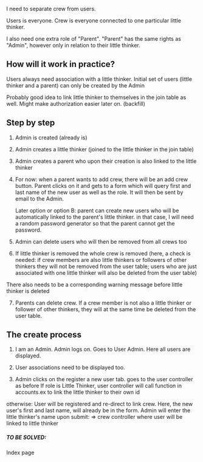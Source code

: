 I need to separate crew from users.

Users is everyone.
Crew is everyone connected to one particular little thinker.

I also need one extra role of "Parent".
"Parent" has the same rights as "Admin", however only in relation to their little thinker.

## How will it work in practice?

Users always need association with a little thinker.
Initial set of users (little thinker and a parent) can only be created by the Admin

Probably good idea to link little thinker to themselves in the join table as well. Might make authorization 
easier later on.
(backfill)

## Step by step

1. Admin is created (already is)

2. Admin creates a little thinker (joined to the little thinker in the join table)

3. Admin creates a parent who upon their creation is also linked to the little thinker

4. For now: when a parent wants to add crew, there will be an add crew button. Parent clicks on it and gets to a form which will query first and last name of the new user as well as the role. It will then be sent by email to the Admin.

    Later option or option B: parent can create new users who will be automatically linked to the parent's little thinker. in that case, I will need a random password generator so that the parent cannot get the password.

5. Admin can delete users who will then be removed from all crews too

6. If little thinker is removed the whole crew is removed (here, a check is needed: if crew members are
also little thinkers or followers of other thinkers they will not be removed from the user table; users who are just associated with
one little thinker will also be deleted from the user table)

There also needs to be a corresponding warning message before little thinker is deleted

7. Parents can delete crew. If a crew member is not also a little thinker or follower of other thinkers, they will 
at the same time be deleted from the user table.


## The create process

1. I am an Admin. Admin logs on. Goes to User Admin. Here all users are displayed.

2. User associations need to be displayed too.

3. Admin clicks on the register a new user tab.
goes to the user controller as before
If role is Little Thinker, user controller will call function in accounts.ex to link the little thinker to their own id

otherwise: 
User will be registered and re-direct to link crew.
Here, the new user's first and last name, will already be in the form.
Admin will enter the little thinker's name
upon submit: => crew controller where user will be linked to little thinker





##### TO BE SOLVED: #####

Index page 
